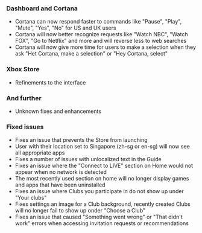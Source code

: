 ### Dashboard and Cortana
- Cortana can now respond faster to commands like "Pause", "Play", "Mute", "Yes", "No" for US and UK users
- Cortana will now better recognize requests like "Watch NBC", "Watch FOX", "Go to Netflix" and more and will reverse less to web searches
- Cortana will now give more time for users to make a selection when they ask "Het Cortana, make a selection" or "Hey Cortana, select"

### Xbox Store
- Refinements to the interface

### And further
- Unknown fixes and enhancements

### Fixed issues
- Fixes an issue that prevents the Store from launching
- User with their location set to Singapore (zh-sg or en-sg) will now see all appropriate apps
- Fixes a number of issues with unlocalized text in the Guide
- Fixes an issue where the "Connect to LIVE" section on Home would not appear when no network is detected
- The most recently used section on home will no longer display games and apps that have been uninstalled
- Fixes an issue where Clubs you participate in do not show up under "Your clubs"
- Fixes settings an image for a Club background, recently created Clubs will no longer fail to show up onder "Choose a Club"
- Fixes an issue that caused "Something went wrong" or "That didn't work" errors when accessing invitation requests or recommendations